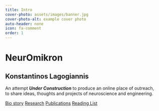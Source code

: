 ```yaml
---
title: Intro
cover-photo: assets/images/banner.jpg
cover-photo-alt: example cover photo
auto-header: none
icon: fa-comment
order: 1
---
```

# NeurOmikron
## Konstantinos Lagogiannis 
An attempt **_Under Construction_** to produce an online place of outreach,  
to share  ideas, thoughts and projects of neuroscience and engineering.  


<footer>
  <a href="#short-bio" class="button scrolly">Bio story</a> <a href="#research-focus" class="button scrolly">Research</a>  <a href="#publications" class="button scrolly">Publications</a>  <a href="#reading-list" class="button scrolly">Reading List</a>
  
</footer>


